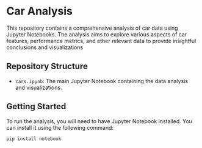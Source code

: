 # Car Analysis

This repository contains a comprehensive analysis of car data using Jupyter Notebooks. The analysis aims to explore various aspects of car features, performance metrics, and other relevant data to provide insightful conclusions and visualizations


## Repository Structure

- `cars.ipynb`: The main Jupyter Notebook containing the data analysis and visualizations.

## Getting Started

To run the analysis, you will need to have Jupyter Notebook installed. You can install it using the following command:

```bash
pip install notebook
